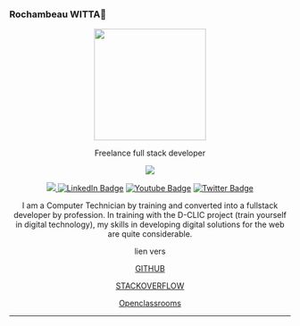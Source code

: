 ### Rochambeau WITTA👋

<!--
**Roch-com/Roch-com** is a ✨ _special_ ✨ repository because its `README.md` (this file) appears on your GitHub profile.

Here are some ideas to get you started:

- 🔭 I’m currently working on ...
- 🌱 I’m currently learning ...
- 👯 I’m looking to collaborate on ...
- 🤔 I’m looking for help with ...
- 💬 Ask me about ...
- 📫 How to reach me: ...
- 😄 Pronouns: ...
- ⚡ Fun fact: ...
-->
<div id="header" align="center" weight="bold">
  <img src="https://avatars.githubusercontent.com/u/84338445?s=400&u=95a3c36ff58312a03bd056dc4f6023e9fb34e8bf&v=4" width="200" />
</div>
<div align="center"><p>Freelance full stack developer</p>
  <p><a href="mailto:wittarochambeau@gmail.com"><img src="https://user-images.githubusercontent.com/84338445/162993009-c8815680-f06f-4ee6-8bd7-28a5f30037e6.png"></a></p>
  <p><a href="mailto:wittarochambeau@gmail.com"><img src="></a></p>
</div>
<div align="center" id="badges">
  <a href="https://www.linkedin.com/in/rochambeau-witta-474a84216/"><img src="https://img.shields.io/badge/LinkedIn-blue?style=for-the-badge&logo=linkedin&logoColor=white" alt="LinkedIn Badge"/></a>
  <a href="https://www.youtube.com/channel/UCm4wtB-0oxRIINgRiBpsw3A"><img src="https://img.shields.io/badge/YouTube-red?style=for-the-badge&logo=youtube&logoColor=white" alt="Youtube Badge"/></a>
  <a href="https://twitter.com/RochambeauWitta"><img src="https://img.shields.io/badge/Twitter-blue?style=for-the-badge&logo=twitter&logoColor=white" alt="Twitter Badge"/></a>
</div>
<div align="center">
  <p>I am a Computer Technician by training and converted into a fullstack developer by profession.
  In training with the D-CLIC project (train yourself in digital technology), my skills in developing digital solutions for the     web   are quite considerable.</p>
</div>
<div align="center">
    <div>
        <p>lien vers</p>
        <p><a href="https://github.com/Roch-com">GITHUB</a></p>
        <p><a href="https://stackoverflow.com/users/17997963/rochambeau-witta">STACKOVERFLOW</a></p>
        <p><a href="https://openclassrooms.com/fr/members/1z469lvngkq7">Openclassrooms</a></p>
     </div>
  <hr>
     
</div>



